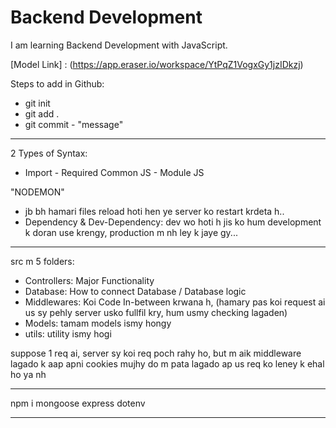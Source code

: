 # Backend Development 

I am learning Backend Development with JavaScript.

[Model Link] : (https://app.eraser.io/workspace/YtPqZ1VogxGy1jzIDkzj)

Steps to add in Github:
- git init
- git add .
- git commit - "message"

---------------------------

2 Types of Syntax:
- Import - Required
Common JS - Module JS

"NODEMON"
- jb bh hamari files reload hoti hen ye server ko restart krdeta h..
- Dependency & Dev-Dependency:
dev wo hoti h jis ko hum development k doran use krengy, production m nh ley k jaye gy...  

--------------------

src m 5 folders:
- Controllers: Major Functionality
- Database: How to connect Database / Database logic
- Middlewares: Koi Code In-between krwana h, (hamary pas koi request ai us sy pehly server usko fullfil kry, hum usmy checking lagaden)
- Models: tamam models ismy hongy
- utils: utility ismy hogi

suppose 1 req ai, server sy koi req poch rahy ho, but m aik middleware lagado k aap apni cookies mujhy do m pata lagado ap us req ko leney k ehal ho ya nh

-----------------------------------

npm i mongoose express dotenv

------------------------------------
